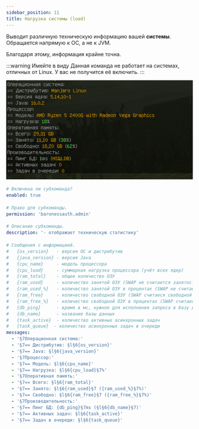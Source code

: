 ```yaml
---
sidebar_position: 11
title: Нагрузка системы (load)
---
```


Выводит различную техническую информацию вашей **системы**. Обращается напрямую к ОС, а не к JVM.

Благодаря этому, информация крайне точна.

:::warning Имейте в виду
Данная команда не работает на системах, отличных от Linux. У вас не получится её включить.
:::

![Image](../../../img/BaronessAuth/subcommand-load.png)

```yaml title="adminCommands/load.yml"
# Включена ли субкоманда?
enabled: true

# Право для субкоманды.
permission: 'baronessauth.admin'

# Описание субкоманды.
description: '- отображает техническую статистику'

# Сообщения с информацией.
#   {os_version}   - версия ОС и дистрибутив
#   {java_version} - версия Java
#   {cpu_name}     - модель процессора
#   {cpu_load}     - суммарная нагрузка процессора (учёт всех ядер)
#   {ram_total}    - общее количество ОЗУ
#   {ram_used}     - количество занятой ОЗУ (SWAP не считается занятостью)
#   {ram_used_%}   - количество занятой ОЗУ в процентах (SWAP не считается занятостью)
#   {ram_free}     - количество свободной ОЗУ (SWAP считаеся свободной памятью)
#   {ram_free_%}   - количество свободной ОЗУ в процентах (SWAP считаеся свободной памятью)
#   {db_ping}      - время в мс, нужное для исполнения запроса в базу данных
#   {db_name}      - название базы данных
#   {task_active}  - количество активных асинхронных задач
#   {task_queue}  - количество асинхронных задач в очереди
messages:
  - '§7Операционная система:'
  - '§7== Дистрибутив: §l§6{os_version}'
  - '§7== Java: §l§6{java_version}'
  - '§7Процессор:'
  - '§7== Модель: §l§6{cpu_name}'
  - '§7== Нагрузка: §l§6{cpu_load}§7%'
  - '§7Оперативная память:'
  - '§7== Всего: §l§6{ram_total}'
  - '§7== Занято: §l§6{ram_used}§7 ({ram_used_%}§7%)'
  - '§7== Свободно: §l§6{ram_free}§7 ({ram_free_%}§7%)'
  - '§7Производительность:'
  - '§7== Пинг БД: {db_ping}§7ms (§l§6{db_name}§7)'
  - '§7== Активных задач: §l§6{task_active}'
  - '§7== Задач в очереди: §l§6{task_queue}'
```